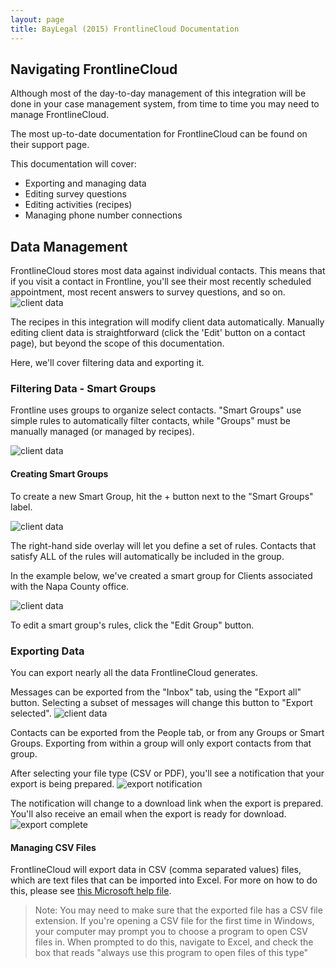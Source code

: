 ```yaml
---
layout: page
title: BayLegal (2015) FrontlineCloud Documentation
---
```


## Navigating FrontlineCloud
Although most of the day-to-day management of this integration will be done in your case management system, from time to time you may need to manage FrontlineCloud. 

The most up-to-date documentation for FrontlineCloud can be found on their support page. 

This documentation will cover:

* Exporting and managing data
* Editing survey questions
* Editing activities (recipes)
* Managing phone number connections

## Data Management
FrontlineCloud stores most data against individual contacts. This means that if you visit a contact in Frontline, you'll see their most recently scheduled appointment, most recent answers to survey questions, and so on. 
![client data]({{site.baseurl}}/images/baylegal/client-data.png)

The recipes in this integration will modify client data automatically. Manually editing client data is straightforward (click the 'Edit' button on a contact page), but beyond the scope of this documentation.  

Here, we'll cover filtering data and exporting it.

### Filtering Data - Smart Groups
Frontline uses groups to organize select contacts. "Smart Groups" use simple rules to automatically filter contacts, while "Groups" must be manually managed (or managed by recipes). 

![client data]({{site.baseurl}}/images/baylegal/People.jpg)

#### Creating Smart Groups
To create a new Smart Group, hit the + button next to the "Smart Groups" label.

![client data]({{site.baseurl}}/client/baylegal/images/Smart-Groups.jpg)

The right-hand side overlay will let you define a set of rules. Contacts that satisfy ALL of the rules will automatically be included in the group. 

In the example below, we've created a smart group for Clients associated with the Napa County office. 

![client data]({{site.baseurl}}/client/baylegal/images/Built-Smart-Groups.jpg)

To edit a smart group's rules, click the "Edit Group" button.

### Exporting Data
You can export nearly all the data FrontlineCloud generates. 

Messages can be exported from the "Inbox" tab, using the "Export all" button. Selecting a subset of messages will change this button to "Export selected".
![client data]({{site.baseurl}}/client/baylegal/images/export-messages.jpg)

Contacts can be exported from the People tab, or from any Groups or Smart Groups. Exporting from within a group will only export contacts from that group.

After selecting your file type (CSV or PDF), you'll see a notification that your export is being prepared. 
![export notification]({{site.baseurl}}/client/baylegal/images/export-notification.jpg)

The notification will change to a download link when the export is prepared. You'll also receive an email when the export is ready for download.
![export complete]({{site.baseurl}}/client/baylegal/images/export-complete.jpg)

#### Managing CSV Files
FrontlineCloud will export data in CSV (comma separated values) files, which are text files that can be imported into Excel. For more on how to do this, please see [this Microsoft help file](https://support.office.com/en-us/article/Import-or-export-text-txt-or-csv-files-5250ac4c-663c-47ce-937b-339e391393ba).

> Note: You may need to make sure that the exported file has a CSV file extension. If you're opening a CSV file for the first time in Windows, your computer may prompt you to choose a program to open CSV files in. When prompted to do this, navigate to Excel, and check the box that reads "always use this program to open files of this type" 